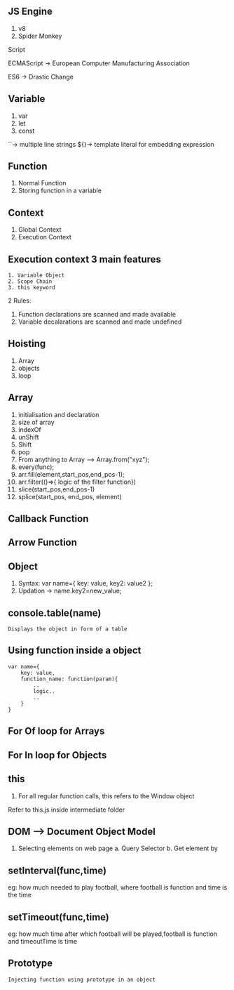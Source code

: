 ## JS Engine

1. v8
2. Spider Monkey

Script

ECMAScript -> European Computer Manufacturing Association

ES6 -> Drastic Change

## Variable

1. var
2. let
3. const

``-> multiple line strings
${}-> template literal for embedding expression

## Function

1. Normal Function
2. Storing function in a variable

## Context

1. Global Context
2. Execution Context

## Execution context 3 main features

    1. Variable Object
    2. Scope Chain
    3. this keyword

2 Rules:

1. Function declarations are scanned and made available
2. Variable decalarations are scanned and made undefined

## Hoisting

1. Array
2. objects
3. loop

## Array

1. initialisation and declaration
2. size of array
3. indexOf
4. unShift
5. Shift
6. pop
7. From anything to Array --> Array.from("xyz");
8. every(func);
9. arr.fill(element,start_pos,end_pos-1);
10. arr.filter(()=>{ logic of the filter function})
11. slice(start_pos,end_pos-1)
12. splice(start_pos, end_pos, element)

## Callback Function

## Arrow Function

## Object

 1. Syntax:
    var name={
        key: value,
        key2: value2
    };
 2. Updation -> name.key2=new_value;

## console.table(name)

    Displays the object in form of a table

## Using function inside a object

    var name={
        key: value,
        function_name: function(param){
            ..
            logic..
            ..
        }
    }

## For Of loop for Arrays

## For In loop for Objects

## this

1. For all regular function calls, this refers to the Window object

Refer to this.js inside intermediate folder

## DOM --> Document Object Model

1. Selecting elements on web page
a. Query Selector
b. Get element by

## setInterval(func,time)

eg: how much needed to play football, where football is function and time is the time

## setTimeout(func,time)

eg: how much time after which football will be played,football is function and timeoutTime is time

## Prototype

    Injecting function using prototype in an object
